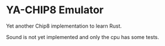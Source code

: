 # YA-CHIP8 Emulator	

Yet another Chip8 implementation to learn Rust.

Sound is not yet implemented and only the cpu has some tests.

